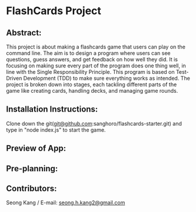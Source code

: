 # FlashCards Project

## Abstract:
This project is about making a flashcards game that users can play on the command line. The aim is to design a program where users can see questions, guess answers, and get feedback on how well they did. It is focusing on making sure every part of the program does one thing well, in line with the Single Responsibility Principle. This program is based on Test-Driven Development (TDD) to make sure everything works as intended. The project is broken down into stages, each tackling different parts of the game like creating cards, handling decks, and managing game rounds. 

## Installation Instructions:
Clone down the git(git@github.com:sanghoro/flashcards-starter.git) and type in "node index.js" to start the game.


## Preview of App:

## Pre-planning:

## Contributors:
Seong Kang / E-mail: seong.h.kang2@gmail.com